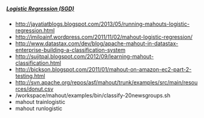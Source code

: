 ##### [Logistic Regression (SGD)](https://cwiki.apache.org/confluence/display/MAHOUT/Logistic+Regression)

* http://jayatiatblogs.blogspot.com/2013/05/running-mahouts-logistic-regression.html
* http://imiloainf.wordpress.com/2011/11/02/mahout-logistic-regression/
* http://www.datastax.com/dev/blog/apache-mahout-in-datastax-enterprise-building-a-classification-system
* http://sujitpal.blogspot.com/2012/09/learning-mahout-classification.html
* http://bickson.blogspot.com/2011/01/mahout-on-amazon-ec2-part-2-testing.html
* http://svn.apache.org/repos/asf/mahout/trunk/examples/src/main/resources/donut.csv
* /workspace/mahout/examples/bin/classify-20newsgroups.sh
* mahout trainlogistic
* mahout runlogistic
